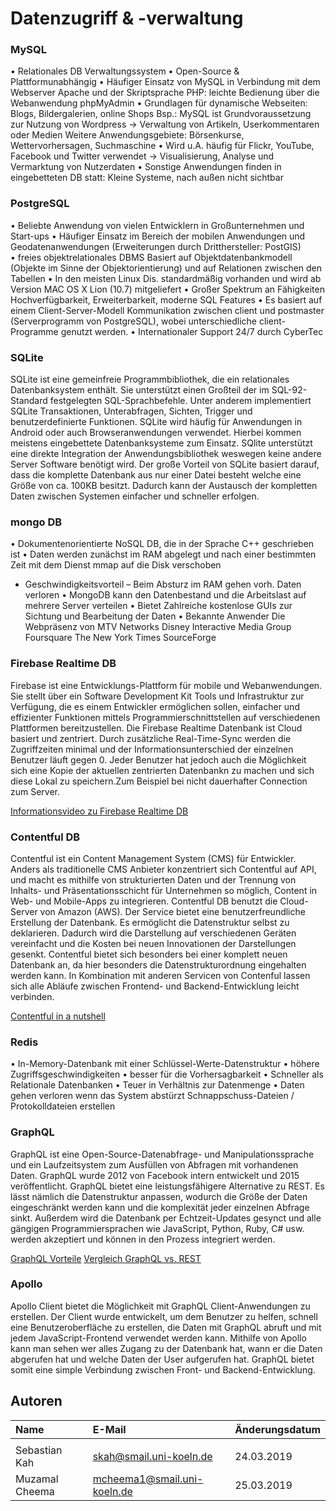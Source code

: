 # Datenzugriff & -verwaltung

### MySQL
•	Relationales DB Verwaltungssystem
•	Open-Source & Plattformunabhängig
•	Häufiger Einsatz von MySQL in Verbindung mit dem Webserver Apache und der Skriptsprache PHP: leichte Bedienung über die Webanwendung phpMyAdmin
•	Grundlagen für dynamische Webseiten: Blogs, Bildergalerien, online Shops
Bsp.: MySQL ist Grundvoraussetzung zur Nutzung von Wordpress → Verwaltung von Artikeln, Userkommentaren oder Medien 
Weitere Anwendungsgebiete: Börsenkurse, Wettervorhersagen, Suchmaschine 
•	Wird u.A. häufig für Flickr, YouTube, Facebook und Twitter verwendet → Visualisierung, Analyse und Vermarktung von Nutzerdaten 
•	Sonstige Anwendungen finden in eingebetteten DB statt: Kleine Systeme, nach außen nicht sichtbar

### PostgreSQL
•	Beliebte Anwendung von vielen Entwicklern in Großunternehmen und Start-ups
•	Häufiger Einsatz im Bereich der mobilen Anwendungen und Geodatenanwendungen (Erweiterungen durch Dritthersteller: PostGIS)   
•	freies objektrelationales DBMS
Basiert auf Objektdatenbankmodell (Objekte im Sinne der Objektorientierung) und auf Relationen zwischen den Tabellen 
•	In den meisten Linux Dis. standardmäßig vorhanden und wird ab Version MAC OS X Lion (10.7) mitgeliefert
•	Großer Spektrum an Fähigkeiten
Hochverfügbarkeit, Erweiterbarkeit, moderne SQL Features
•	Es basiert auf einem Client-Server-Modell
Kommunikation zwischen client und postmaster (Serverprogramm von PostgreSQL), wobei unterschiedliche client-Programme genutzt werden. 
•	Internationaler Support 24/7 durch CyberTec


### SQLite
SQLite ist eine gemeinfreie Programmbibliothek, die ein relationales Datenbanksystem enthält. Sie unterstützt einen Großteil der im SQL-92-Standard festgelegten SQL-Sprachbefehle. Unter anderem implementiert SQLite Transaktionen, Unterabfragen, Sichten, Trigger und benutzerdefinierte Funktionen. SQLite wird häufig für Anwendungen in Android oder auch Browseranwendungen verwendet. Hierbei kommen meistens eingebettete Datenbanksysteme zum Einsatz. SQlite unterstützt eine direkte Integration der Anwendungsbibliothek weswegen keine andere Server Software benötigt wird. Der große Vorteil von SQLite basiert darauf, dass die komplette Datenbank aus nur einer Datei besteht welche eine Größe von ca. 100KB besitzt. Dadurch kann der Austausch der kompletten Daten zwischen Systemen einfacher und schneller erfolgen.

### mongo DB
•	Dokumentenorientierte NoSQL DB, die in der Sprache C++ geschrieben ist
•	Daten werden zunächst im RAM abgelegt und nach einer bestimmten Zeit mit dem Dienst mmap auf die Disk verschoben 
+ Geschwindigkeitsvorteil
– Beim Absturz im RAM gehen vorh. Daten verloren
•	MongoDB kann den Datenbestand und die Arbeitslast auf mehrere Server verteilen
•	Bietet Zahlreiche kostenlose GUIs zur Sichtung und Bearbeitung der Daten 
•	Bekannte Anwender
Die Webpräsenz von MTV Networks
Disney Interactive Media Group
Foursquare
The New York Times
SourceForge


### Firebase Realtime DB
Firebase ist eine Entwicklungs-Plattform für mobile und Webanwendungen. Sie stellt über ein Software Development Kit Tools und Infrastruktur zur Verfügung, die es einem Entwickler ermöglichen sollen, einfacher und effizienter Funktionen mittels Programmierschnittstellen auf verschiedenen Plattformen bereitzustellen. Die Firebase Realtime Datenbank ist Cloud basiert und zentriert. Durch zusätzliche Real-Time-Sync werden die Zugriffzeiten minimal und der Informationsunterschied der einzelnen Benutzer läuft gegen 0. Jeder Benutzer hat jedoch auch die Möglichkeit sich eine Kopie der aktuellen zentrierten Datenbankn zu machen und sich diese Lokal zu speichern.Zum Beispiel bei nicht dauerhafter Connection zum Server.

[Informationsvideo zu Firebase Realtime DB](https://www.youtube.com/watch?v=U5aeM5dvUpA&index=24&list=PLI-K7zZEsYLmOF_07layrTntevxtbUxDL)

### Contentful DB
Contentful ist ein Content Management System (CMS) für Entwickler. Anders als traditionelle CMS Anbieter konzentriert sich Contentful auf API, und macht es mithilfe von strukturierten Daten und der Trennung von Inhalts- und Präsentationsschicht für Unternehmen so möglich, Content in Web- und Mobile-Apps zu integrieren. Contentful DB benutzt die Cloud-Server von Amazon (AWS). Der Service bietet eine benutzerfreundliche Erstellung der Datenbank. Es ermöglicht die Datenstruktur selbst zu deklarieren.  Dadurch wird die Darstellung auf verschiedenen Geräten vereinfacht und die Kosten bei neuen Innovationen der Darstellungen gesenkt. Contentful bietet sich besonders bei einer komplett neuen Datenbank an, da hier besonders die Datenstrukturordnung eingehalten werden kann. In Kombination mit anderen Servicen von Contenful lassen sich alle Abläufe zwischen Frontend- und Backend-Entwicklung leicht verbinden.

[Contentful in a nutshell](https://www.contentful.com/developers/bits-and-bytes/#)

### Redis
• In-Memory-Datenbank mit einer Schlüssel-Werte-Datenstruktur 
• höhere Zugriffsgeschwindigkeiten 
• besser für die Vorhersagbarkeit
• Schneller als Relationale Datenbanken 
• Teuer in Verhältnis zur Datenmenge 
• Daten gehen verloren wenn das System abstürzt 
Schnappschuss-Dateien / Protokolldateien erstellen

### GraphQL
GraphQL ist eine Open-Source-Datenabfrage- und Manipulationssprache und ein Laufzeitsystem zum Ausfüllen von Abfragen mit vorhandenen Daten. GraphQL wurde 2012 von Facebook intern entwickelt und 2015 veröffentlicht. GraphQL bietet eine leistungsfähigere Alternative zu REST. Es lässt nämlich die Datenstruktur anpassen, wodurch die Größe der Daten eingeschränkt werden kann und die komplexität jeder einzelnen Abfrage sinkt. Außerdem wird die Datenbank per Echtzeit-Updates gesynct und alle gängigen Programmiersprachen wie JavaScript, Python, Ruby, C# usw. werden akzeptiert und können in den Prozess integriert werden.

[GraphQL Vorteile](https://www.youtube.com/watch?v=62aGtOmXqp4)
[Vergleich GraphQL vs. REST](https://www.howtographql.com/basics/1-graphql-is-the-better-rest/)

### Apollo
Apollo Client bietet die Möglichkeit mit GraphQL Client-Anwendungen zu erstellen. Der Client wurde entwickelt, um dem Benutzer zu helfen, schnell eine Benutzeroberfläche zu erstellen, die Daten mit GraphQL abruft und mit jedem JavaScript-Frontend verwendet werden kann. Mithilfe von Apollo kann man sehen wer alles Zugang zu der Datenbank hat, wann er die Daten abgerufen hat und welche Daten der User aufgerufen hat. GraphQL bietet somit eine simple Verbindung zwischen Front- und Backend-Entwicklung. 

## Autoren

| Name | E-Mail | Änderungsdatum |
|:-----|:-------|:---------------|
|      |        |                |
| Sebastian Kah | skah@smail.uni-koeln.de | 24.03.2019 |
| Muzamal Cheema| mcheema1@smail.uni-koeln.de|25.03.2019|

